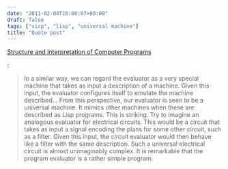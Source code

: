 ```yaml
---
date: "2011-02-04T16:00:07+00:00"
draft: false
tags: ["sicp", "lisp", "universal machine"]
title: "Quote post"
---
```

<p><a href="http://mitpress.mit.edu/sicp/full-text/book/book-Z-H-26.html#%_sec_4.1.5">Structure and Interpretation of Computer Programs</a></p> :

> In a similar way, we can regard the evaluator as a very special machine that takes as input a description of a machine. Given this input, the evaluator configures itself to emulate the machine described... From this perspective, our evaluator is seen to be a universal machine. It mimics other machines when these are described as Lisp programs. This is striking. Try to imagine an analogous evaluator for electrical circuits. This would be a circuit that takes as input a signal encoding the plans for some other circuit, such as a filter. Given this input, the circuit evaluator would then behave like a filter with the same description. Such a universal electrical circuit is almost unimaginably complex. It is remarkable that the program evaluator is a rather simple program.
